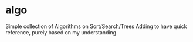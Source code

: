 algo
====

Simple collection of Algorithms on Sort/Search/Trees
Adding to have quick reference, purely based on my understanding.
